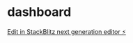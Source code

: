 # dashboard

[Edit in StackBlitz next generation editor ⚡️](https://stackblitz.com/~/github.com/hmtbRD/dashboard)